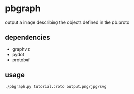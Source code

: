 pbgraph
=======
output a image describing the objects defined in the pb.proto

dependencies
---
- graphviz
- pydot
- protobuf


usage
---
`./pbgraph.py tutorial.proto output.png/jpg/svg`
